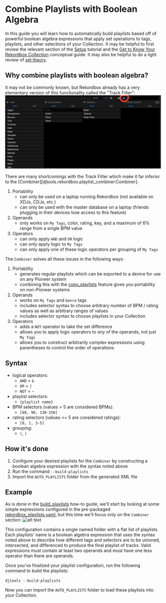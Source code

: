 # Combine Playlists with Boolean Algebra

In this guide you will learn how to automatically build playlists based off of powerful boolean algebra expressions that apply set operations to tags, playlists, and other selections of your Collection. It may be helpful to first review the relevant section of the [Setup](../tutorials/getting_started/setup.md#importing-tracks-from-xml) tutorial and the [Get to Know Your Rekordbox Collection](../conceptual_guides/rekordbox_collection.md#how-dj-tools-uses-this-xml) conceptual guide. It may also be helpful to do a light review of [set theory](https://en.wikipedia.org/wiki/Set_theory#Basic_concepts_and_notation).

## Why combine playlists with boolean algebra?
It may not be commonly known, but Rekordbox already has a very elementary version of this functionality called the "Track Filter":
![alt text](../../images/Rekordbox_track_filter.png "Rekordbox Track Filter")

There are many shortcomings with the Track Filter which make it far inferior to the [Combiner][djtools.rekordbox.playlist_combiner.Combiner]:

1. Portability
    * can only be used on a laptop running Rekordbox (not available on XDJs, CDJs, etc.)
    * can only be used with the master database on a laptop (friends plugging in their devices lose access to this feature)
1. Operands
    * only works on `My Tags`, color, rating, key, and a maximum of 6% range from a single BPM value
1. Operators
    * can only apply `AND` and `OR` logic
    * can only apply logic to `My Tags`
    * can only apply one of these logic operators per grouping of `My Tags`

The `Combiner` solves all these issues in the following ways:

1. Portability
    * generates regular playlists which can be exported to a device for use on any Pioneer system
    * combining this with the [copy_playlists](copy_playlists.md) feature gives you portability on non-Pioneer systems
1. Operands
    * works on `My Tags` and `Genre` tags
    * includes selector syntax to choose arbitrary number of BPM / rating values as well as arbitrary ranges of values
    * includes selector syntax to choose playlists in your Collection
1. Operators
    * adds a `NOT` operator to take the set difference
    * allows you to apply logic operators to *any* of the operands, not just `My Tags`
    * allows you to construct arbitrarily complex expressions using parentheses to control the order of operations

## Syntax

* logical operators:
    - `AND` = `&`
    - `OR` = `|`
    - `NOT` = `~`
* playlist selectors:
    - `{playlist name}`
* BPM selectors (values > 5 are considered BPMs):
    - `[80, 90, 130-150]`
* rating selectors (values <= 5 are considered ratings):
    - `[0, 1, 3-5]`
* grouping:
    - `(`, `)`

## How it's done

1. Configure your desired playlists for the `Combiner` by constructing a boolean algebra expression with the syntax noted above
1. Run the command `--build-playlists`
1. Import the `AUTO_PLAYLISTS` folder from the generated XML file

## Example
As is done in the [build_playlists](build_playlists.md#example) how-to guide, we'll start by looking at some simple expressions configured in the pre-packaged [rekordbox_playlists.yaml](../../djtools/configs/rekordbox_playlists.yaml), but this time we'll focus only on the `Combiner` section:
![alt text](../../images/Rekordbox_playlists_yaml.png "Rekordbox playlists YAML")

This configuration contains a single named folder with a flat list of playlists. Each playlists' name is a boolean algebra expression that uses the syntax noted above to describe how different tags and selectors are to be unioned, intersected, and differenced to produce the final playlist of tracks. Valid expressions must contain at least two operands and must have one less operator than there are operands. 

Once you've finalized your playlist configuration, run the following command to build the playlists:

`djtools --build-playlists`

Now you can import the `AUTO_PLAYLISTS` folder to load these playlists into your Collection.
